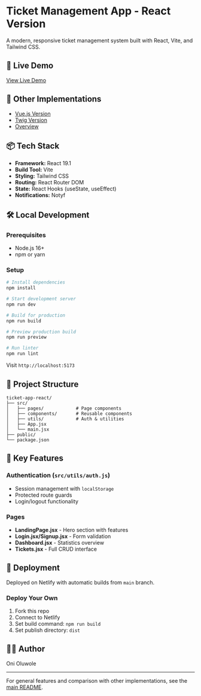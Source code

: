 # Ticket Management App - React Version

A modern, responsive ticket management system built with React, Vite, and Tailwind CSS.

## 🚀 Live Demo

[View Live Demo](https://tickets-please-react.vercel.app/)

## 🔗 Other Implementations

- [Vue.js Version](../ticket-app-vue)
- [Twig Version](../ticket-app-twig)
- [Overview](../README.md)

## 📦 Tech Stack

- **Framework:** React 19.1
- **Build Tool:** Vite
- **Styling:** Tailwind CSS
- **Routing:** React Router DOM
- **State:** React Hooks (useState, useEffect)
- **Notifications:** Notyf

## 🛠️ Local Development

### Prerequisites

- Node.js 16+
- npm or yarn

### Setup

```bash
# Install dependencies
npm install

# Start development server
npm run dev

# Build for production
npm run build

# Preview production build
npm run preview

# Run linter
npm run lint
```

Visit `http://localhost:5173`

## 📁 Project Structure

```
ticket-app-react/
├── src/
│   ├── pages/            # Page components
│   ├── components/       # Reusable components
│   ├── utils/            # Auth & utilities
│   ├── App.jsx
│   └── main.jsx
├── public/
└── package.json
```

## 🎯 Key Features

### Authentication (`src/utils/auth.js`)
- Session management with `localStorage`
- Protected route guards
- Login/logout functionality

### Pages
- **LandingPage.jsx** - Hero section with features
- **Login.jsx/Signup.jsx** - Form validation
- **Dashboard.jsx** - Statistics overview
- **Tickets.jsx** - Full CRUD interface

## 🚀 Deployment

Deployed on Netlify with automatic builds from `main` branch.

### Deploy Your Own

1. Fork this repo
2. Connect to Netlify
3. Set build command: `npm run build`
4. Set publish directory: `dist`

## 👨‍💻 Author

Oni Oluwole

---

For general features and comparison with other implementations, see the [main README](../README.md).

